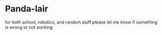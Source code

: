 # Panda-lair
for both school, robotics, and random stuff
please let me know if something is wrong or not working
